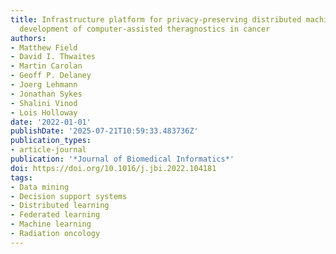```yaml
---
title: Infrastructure platform for privacy-preserving distributed machine learning
  development of computer-assisted theragnostics in cancer
authors:
- Matthew Field
- David I. Thwaites
- Martin Carolan
- Geoff P. Delaney
- Joerg Lehmann
- Jonathan Sykes
- Shalini Vinod
- Lois Holloway
date: '2022-01-01'
publishDate: '2025-07-21T10:59:33.483736Z'
publication_types:
- article-journal
publication: '*Journal of Biomedical Informatics*'
doi: https://doi.org/10.1016/j.jbi.2022.104181
tags:
- Data mining
- Decision support systems
- Distributed learning
- Federated learning
- Machine learning
- Radiation oncology
---
```

